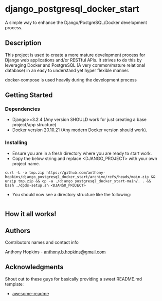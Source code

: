 # django_postgresql_docker_start

A simple way to enhance the Django/PostgreSQL/Docker development process. 

## Description

This project is used to create a more mature development process for Django web applications and/or RESTful APIs. It strives to do this
by leveraging Docker and PostgreSQL (A very common/mature relational database) in an easy to understand yet hyper flexible manner.

docker-compose is used heavily during the development process 

## Getting Started

### Dependencies

* Django>=3.2.4 (Any version SHOULD work for just creating a base project/app structure)
* Docker version 20.10.21 (Any modern Docker version should work).

### Installing
* Ensure you are in a fresh directory where you are ready to start work.
* Copy the below string and replace <DJANGO_PROJECT> with your own project name.
```
curl -L -o tmp.zip https://github.com/anthony-hopkins/django_postgresql_docker_start/archive/refs/heads/main.zip && unzip tmp.zip && cp -a ./django_postgresql_docker_start-main/. . && bash ./dpds-setup.sh <DJANGO_PROJECT>
```
* You should now see a directory structure like the following:
```

```

## How it all works!

## Authors

Contributors names and contact info

Anthony Hopkins - anthony.b.hopkins@gmail.com

## Acknowledgments

Shout out to these guys for basically providing a sweet README.md template:
* [awesome-readme](https://github.com/matiassingers/awesome-readme)
